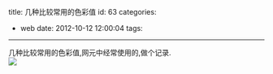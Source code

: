 title: 几种比较常用的色彩值
id: 63
categories:
  - web
date: 2012-10-12 12:00:04
tags:
---

几种比较常用的色彩值,网元中经常使用的,做个记录.
</br>![](http://m1.img.libdd.com/farm5/2012/1011/23/F5FA8289CF3EBA7B3FAB15DAF82B63E0FE30428D7D8E_500_290.jpg)</img>